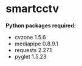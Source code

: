 # smartcctv

**Python packages required:**
* cvzone 1.5.6
* mediapipe 0.8.9.1
* requests 2.27.1
* pyglet 1.5.23
